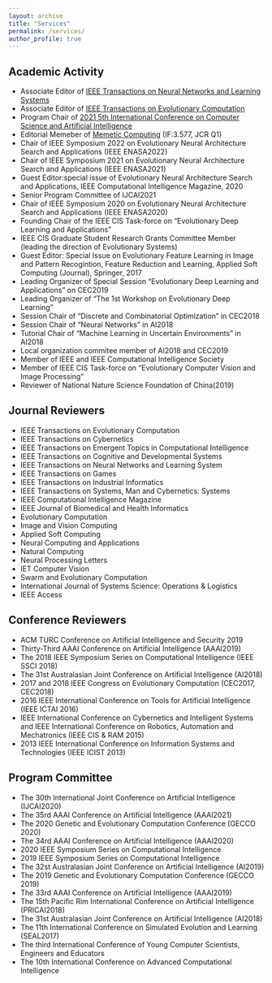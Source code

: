 ```yaml
---
layout: archive
title: "Services"
permalink: /services/
author_profile: true
---
```


## Academic Activity

* Associate Editor of [IEEE Transactions on Neural Networks and Learning Systems](https://cis.ieee.org/publications/t-neural-networks-and-learning-systems)
* Associate Editor of [IEEE Transactions on Evolutionary Computation](https://cis.ieee.org/publications/t-evolutionary-computation) 
* Program Chair of [2021 5th International Conference on Computer Science and Artificial Intelligence](http://csai.org/index.html)
* Editorial Memeber of [Memetic Computing](https://www.springer.com/journal/12293) (IF:3.577, JCR Q1)
* Chair of IEEE Symposium 2022 on Evolutionary Neural Architecture Search and Applications (IEEE ENASA2022)
* Chair of IEEE Symposium 2021 on Evolutionary Neural Architecture Search and Applications (IEEE ENASA2021)
* Guest Editor:special issue of Evolutionary Neural Architecture Search and Applications, IEEE Computational Intelligence Magazine, 2020
* Senior Program Committee of IJCAI2021
* Chair of IEEE Symposium 2020 on Evolutionary Neural Architecture Search and Applications (IEEE ENASA2020)
* Founding Chair of the IEEE CIS Task-force on “Evolutionary Deep Learning and Applications”
* IEEE CIS Graduate Student Research Grants Committee Member (leading the direction of Evolutionary Systems)
* Guest Editor: Special Issue on Evolutionary Feature Learning in Image and Pattern Recogintion, Feature Reduction and Learning, Applied Soft Computing (Journal), Springer, 2017
* Leading Organizer of Special Session “Evolutionary Deep Learning and Applications” on CEC2019
* Leading Organizer of “The 1st Workshop on Evolutionary Deep Learning”
* Session Chair of “Discrete and Combinatorial Optimization” in CEC2018
* Session Chair of “Neural Networks” in AI2018
* Tutorial Chair of “Machine Learning in Uncertain Environments” in AI2018
* Local organization commitee member of AI2018 and CEC2019
* Member of IEEE and IEEE Computational Intelligence Society
* Member of IEEE CIS Task-force on “Evolutionary Computer Vision and Image Processing”
* Reviewer of National Nature Science Foundation of China(2019)

## Journal Reviewers
* IEEE Transactions on Evolutionary Computation
* IEEE Transactions on Cybernetics
* IEEE Transactions on Emergent Topics in Computational Intelligence
* IEEE Transactions on Cognitive and Developmental Systems
* IEEE Transactions on Neural Networks and Learning System
* IEEE Transactions on Games
* IEEE Transactions on Industrial Informatics
* IEEE Transactions on Systems, Man and Cybernetics: Systems
* IEEE Computational Intelligence Magazine
* IEEE Journal of Biomedical and Health Informatics
* Evolutionary Computation
* Image and Vision Computing
* Applied Soft Computing
* Neural Computing and Applications
* Natural Computing
* Neural Processing Letters
* IET Computer Vision
* Swarm and Evolutionary Computation
* International Journal of Systems Science: Operations & Logistics
* IEEE Access

## Conference Reviewers
* ACM TURC Conference on Artificial Intelligence and Security 2019
* Thirty-Third AAAI Conference on Artificial Intelligence (AAAI2019)
* The 2018 IEEE Symposium Series on Computational Intelligence (IEEE SSCI 2018)
* The 31st Australasian Joint Conference on Artificial Intelligence (AI2018)
* 2017 and 2018 IEEE Congress on Evolutionary Computation (CEC2017, CEC2018)
* 2016 IEEE International Conference on Tools for Artificial Intelligence (IEEE ICTAI 2016)
* IEEE International Conference on Cybernetics and Intelligent Systems and IEEE International Conference on Robotics, Automation and Mechatronics (IEEE CIS & RAM 2015)
* 2013 IEEE International Conference on Information Systems and Technologies (IEEE ICIST 2013)

## Program Committee
* The 30th International Joint Conference on Artificial Intelligence (IJCAI2020)
* The 35rd AAAI Conference on Artificial Intelligence (AAAI2021)
* The 2020 Genetic and Evolutionary Computation Conference (GECCO 2020)
* The 34rd AAAI Conference on Artificial Intelligence (AAAI2020)
* 2020 IEEE Symposium Series on Computational Intelligence
* 2019 IEEE Symposium Series on Computational Intelligence
* The 32st Australasian Joint Conference on Artificial Intelligence (AI2019)
* The 2019 Genetic and Evolutionary Computation Conference (GECCO 2019)
* The 33rd AAAI Conference on Artificial Intelligence (AAAI2019)
* The 15th Pacific Rim International Conference on Artificial Intelligence (PRICAI2018)
* The 31st Australasian Joint Conference on Artificial Intelligence (AI2018)
* The 11th International Conference on Simulated Evolution and Learning (SEAL2017)
* The third International Conference of Young Computer Scientists, Engineers and Educators
* The 10th International Conference on Advanced Computational Intelligence

